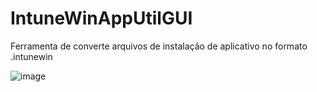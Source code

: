# IntuneWinAppUtilGUI
Ferramenta de converte arquivos de instalação de aplicativo no formato .intunewin

![image](https://github.com/user-attachments/assets/f40d568a-85e4-4bb4-8452-d9cc509216a2)

